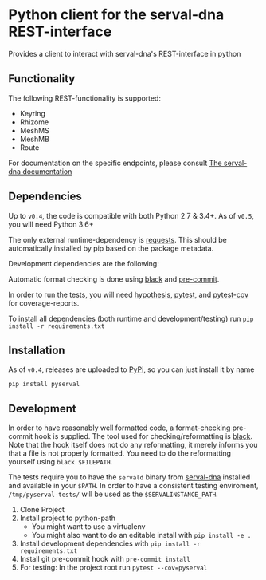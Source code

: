 # Python client for the serval-dna REST-interface

Provides a client to interact with serval-dna's REST-interface in python

## Functionality

The following REST-functionality is supported:

- Keyring
- Rhizome
- MeshMS
- MeshMB
- Route

For documentation on the specific endpoints, please consult [The serval-dna documentation](https://github.com/servalproject/serval-dna/blob/development/doc/REST-API.md)

## Dependencies

Up to `v0.4`, the code is compatible with both Python 2.7 & 3.4+. As of `v0.5`, you will need Python 3.6+

The only external runtime-dependency is [requests](https://github.com/requests/requests). This should be automatically installed by pip based on the package metadata.

Development dependencies are the following:

Automatic format checking is done using [black](https://github.com/ambv/black) and [pre-commit](https://github.com/pre-commit/pre-commit).

In order to run the tests, you will need [hypothesis](https://github.com/HypothesisWorks/hypothesis-python), [pytest](https://github.com/pytest-dev/pytest), and [pytest-cov](https://github.com/pytest-dev/pytest-cov) for coverage-reports.

To install all dependencies (both runtime and development/testing) run `pip install -r requirements.txt`

## Installation

As of `v0.4`, releases are uploaded to [PyPi](https://pypi.org/project/pyserval/), so you can just install it by name

`pip install pyserval`

## Development

In order to have reasonably well formatted code, a format-checking pre-commit hook is supplied. The tool used for checking/reformatting is [black](https://github.com/ambv/black). Note that the hook itself does not do any reformatting, it merely informs you that a file is not properly formatted. You need to do the reformatting yourself using `black $FILEPATH`.

The tests require you to have the `servald` binary from [serval-dna](https://github.com/servalproject/serval-dna) installed and available in your `$PATH`. In order to have a consistent testing enviroment, `/tmp/pyserval-tests/` will be used as the `$SERVALINSTANCE_PATH`.

1. Clone Project
2. Install project to python-path
    - You might want to use a virtualenv
    - You might also want to do an editable install with `pip install -e .`
3. Install development dependencies with `pip install -r requirements.txt`
4. Install git pre-commit hook with `pre-commit install`
5. For testing: In the project root run `pytest --cov=pyserval`
